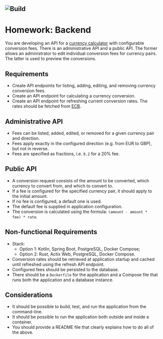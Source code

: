 ![Build](https://github.com/alex-vo/forexservice/workflows/build/badge.svg)
---
# Homework: Backend
You are developing an API for a [currency calculator](https://www.xe.com/currencyconverter/) with configurable conversion fees. There is an administrative API and a public API. The former allows an administrator to edit individual conversion fees for currency pairs. The latter is used to preview the conversions.

## Requirements
* Create API endpoints for listing, adding, editing, and removing currency conversion fees.
* Create an API endpoint for calculating a currency conversion.
* Create an API endpoint for refreshing current conversion rates. The rates should be fetched from [ECB](https://www.ecb.europa.eu/stats/policy_and_exchange_rates/euro_reference_exchange_rates/html/index.en.html).
## Administrative API
* Fees can be listed, added, edited, or removed for a given currency pair and direction.
* Fees apply exactly in the configured direction (e.g. from EUR to GBP), but not in reverse.
* Fees are specified as fractions, i.e. `0.2` for a 20% fee.
## Public API
* A conversion request consists of the amount to be converted, which currency to convert from, and which to convert to.
* If a fee is configured for the specified currency pair, it should apply to the initial amount.
* If no fee is configured, a default one is used.
* The default fee is supplied in application configuration.
* The conversion is calculated using the formula: `(amount - amount * fee) * rate`.
## Non-functional Requirements
* Stack:
  * Option 1: Kotlin, Spring Boot, PostgreSQL, Docker Compose;
  * Option 2: Rust, Actix Web, PostgreSQL, Docker Compose.
* Conversion rates should be retrieved at application startup and cached until refreshed using the refresh API endpoint.
* Configured fees should be persisted to the database.
* There should be a `Dockerfile` for the application and a Compose file that runs both the application and a database instance.
## Considerations
* It should be possible to build, test, and run the application from the command-line.
* It should be possible to run the application both outside and inside a container.
* You should provide a README file that clearly explains how to do all of the above.